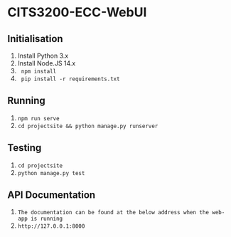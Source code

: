 # CITS3200-ECC-WebUI

<h2>Initialisation</h2>
<ol>
  <li> Install Python 3.x</li>
  <li> Install Node.JS 14.x</li>
  <li><code> npm install</code></li>
  <li><code> pip install -r requirements.txt</code></li>
</ol>


<h2>Running</h2>
<ol>
  <li><code>npm run serve</code></li>
  <li><code>cd projectsite && python manage.py runserver</code></li>
</ol>

<h2>Testing</h2>
<ol>
  <li><code>cd projectsite</code></li>
  <li><code>python manage.py test</code></li>
</ol>

<h2>API Documentation</h2>
<ol>
  <li><code>The documentation can be found at the below address when the web-app is running</code></li>
  <li><code>http://127.0.0.1:8000</code></li>
</ol>
